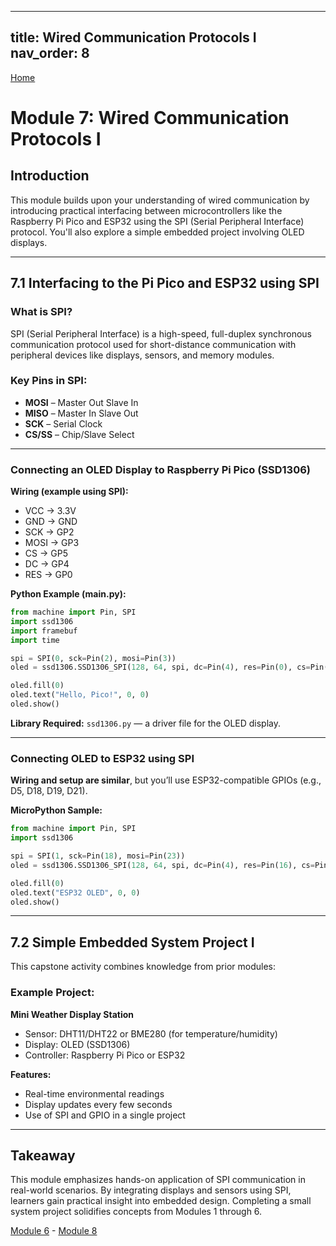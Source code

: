 
---
title: Wired Communication Protocols I
nav_order: 8
---
[Home](index.md)

# Module 7: Wired Communication Protocols I

## Introduction

This module builds upon your understanding of wired communication by introducing practical interfacing between microcontrollers like the Raspberry Pi Pico and ESP32 using the SPI (Serial Peripheral Interface) protocol. You'll also explore a simple embedded project involving OLED displays.

---

## 7.1 Interfacing to the Pi Pico and ESP32 using SPI

### What is SPI?

SPI (Serial Peripheral Interface) is a high-speed, full-duplex synchronous communication protocol used for short-distance communication with peripheral devices like displays, sensors, and memory modules.

### Key Pins in SPI:
- **MOSI** – Master Out Slave In
- **MISO** – Master In Slave Out
- **SCK** – Serial Clock
- **CS/SS** – Chip/Slave Select

---

### Connecting an OLED Display to Raspberry Pi Pico (SSD1306)

**Wiring (example using SPI):**
- VCC → 3.3V
- GND → GND
- SCK → GP2
- MOSI → GP3
- CS → GP5
- DC → GP4
- RES → GP0

**Python Example (main.py):**
```python
from machine import Pin, SPI
import ssd1306
import framebuf
import time

spi = SPI(0, sck=Pin(2), mosi=Pin(3))
oled = ssd1306.SSD1306_SPI(128, 64, spi, dc=Pin(4), res=Pin(0), cs=Pin(5))

oled.fill(0)
oled.text("Hello, Pico!", 0, 0)
oled.show()
```

**Library Required:** `ssd1306.py` — a driver file for the OLED display.

---

### Connecting OLED to ESP32 using SPI

**Wiring and setup are similar**, but you’ll use ESP32-compatible GPIOs (e.g., D5, D18, D19, D21).

**MicroPython Sample:**
```python
from machine import Pin, SPI
import ssd1306

spi = SPI(1, sck=Pin(18), mosi=Pin(23))
oled = ssd1306.SSD1306_SPI(128, 64, spi, dc=Pin(4), res=Pin(16), cs=Pin(5))

oled.fill(0)
oled.text("ESP32 OLED", 0, 0)
oled.show()
```

---

## 7.2 Simple Embedded System Project I

This capstone activity combines knowledge from prior modules:

### Example Project:
**Mini Weather Display Station**
- Sensor: DHT11/DHT22 or BME280 (for temperature/humidity)
- Display: OLED (SSD1306)
- Controller: Raspberry Pi Pico or ESP32

**Features:**
- Real-time environmental readings
- Display updates every few seconds
- Use of SPI and GPIO in a single project

---

## Takeaway

This module emphasizes hands-on application of SPI communication in real-world scenarios. By integrating displays and sensors using SPI, learners gain practical insight into embedded design. Completing a small system project solidifies concepts from Modules 1 through 6.

[Module 6](module6.md) - [Module 8](module8.md)
